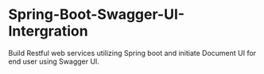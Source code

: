 # Spring-Boot-Swagger-UI-Intergration
Build Restful web services utilizing Spring boot and initiate Document UI for end user using Swagger UI.
